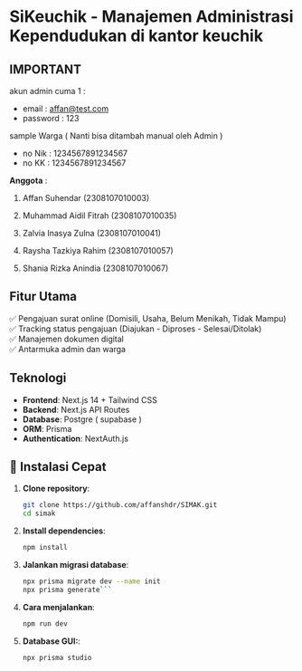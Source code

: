 # SiKeuchik - Manajemen Administrasi Kependudukan di  kantor keuchik

## IMPORTANT 
akun admin cuma 1 :
- email    : affan@test.com
- password : 123

sample Warga ( Nanti bisa ditambah manual oleh Admin )
- no Nik : 1234567891234567
- no KK  : 1234567891234567

**Anggota** :

1. Affan Suhendar (2308107010003)

2. Muhammad Aidil Fitrah (2308107010035)

3. Zalvia Inasya Zulna (2308107010041)

4. Raysha Tazkiya Rahim (2308107010057)

5. Shania Rizka Anindia (2308107010067)



## Fitur Utama
✅ Pengajuan surat online (Domisili, Usaha, Belum Menikah, Tidak Mampu)  
✅ Tracking status pengajuan (Diajukan - Diproses - Selesai/Ditolak)  
✅ Manajemen dokumen digital  
✅ Antarmuka admin dan warga  

## Teknologi
- **Frontend**: Next.js 14 + Tailwind CSS
- **Backend**: Next.js API Routes
- **Database**: Postgre ( supabase )
- **ORM**: Prisma
- **Authentication**: NextAuth.js

## 🚀 Instalasi Cepat

1. **Clone repository**:
   ```bash
   git clone https://github.com/affanshdr/SIMAK.git
   cd simak
2. **Install dependencies**:
   ```bash
   npm install
3. **Jalankan migrasi database**:
   ```bash
   npx prisma migrate dev --name init
   npx prisma generate```
4. **Cara menjalankan**:
   ```bash
   npm run dev
5. **Database GUI:**:
   ```bash
   npx prisma studio

